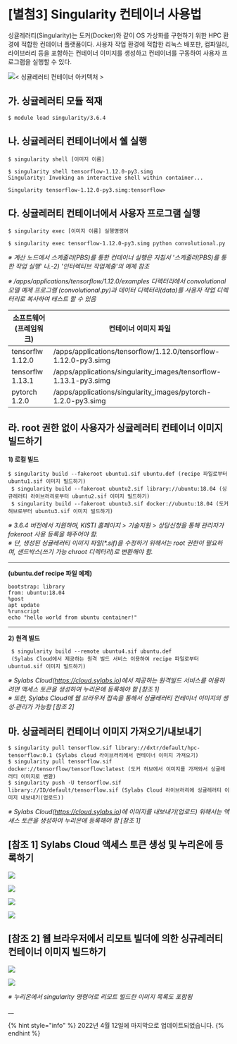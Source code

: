 # \[별첨3] Singularity 컨테이너 사용법

싱귤레러티(Singularity)는 도커(Docker)와 같이 OS 가상화를 구현하기 위한 HPC 환경에 적합한 컨테이너 플랫폼이다. 사용자 작업 환경에 적합한 리눅스 배포판, 컴파일러, 라이브러리 등을 포함하는 컨테이너 이미지를 생성하고 컨테이너를 구동하여 사용자 프로그램을 실행할 수 있다.

![< 싱귤레러티 컨테이너 아키텍처 >](<../../../.gitbook/assets/iA7rMElSDzNPxoc (1).png>)

## 가. 싱귤레러티 모듈 적재

```
$ module load singularity/3.6.4
```

## 나. 싱귤레러티 컨테이너에서 쉘 실행

```
$ singularity shell [이미지 이름]

$ singularity shell tensorflow-1.12.0-py3.simg
Singularity: Invoking an interactive shell within container...

Singularity tensorflow-1.12.0-py3.simg:tensorflow>
```

## 다. 싱귤레러티 컨테이너에서 사용자 프로그램 실행

```
$ singularity exec [이미지 이름] 실행명령어

$ singularity exec tensorflow-1.12.0-py3.simg python convolutional.py
```

_※ 계산 노드에서 스케줄러(PBS)를 통한 컨테이너 실행은 지침서 '스케줄러(PBS)를 통한 작업 실행' 나.-2) '인터렉티브 작업제출'의 예제 참조_

_※ /apps/applications/tensorflow/1.12.0/examples 디렉터리에서 convolutional 모델 예제 프로그램 (convolutional.py)과 데이터 디렉터리(data)를 사용자 작업 디렉터리로 복사하여 테스트 할 수 있음_

| 소프트웨어(프레임워크)     | 컨테이너 이미지 파일                                                       |
| ---------------- | ----------------------------------------------------------------- |
| tensorflw 1.12.0 | /apps/applications/tensorflow/1.12.0/tensorflow-1.12.0-py3.simg   |
| tensorflw 1.13.1 | /apps/applications/singularity\_images/tensorflow-1.13.1-py3.simg |
| pytorch 1.2.0    | /apps/applications/singularity\_images/pytorch-1.2.0-py3.simg     |

## 라. root 권한 없이 사용자가 싱귤레러티 컨테이너 이미지 빌드하기

**1) 로컬 빌드**

```
$ singularity build --fakeroot ubuntu1.sif ubuntu.def (recipe 파일로부터 ubuntu1.sif 이미지 빌드하기)
 $ singularity build --fakeroot ubuntu2.sif library://ubuntu:18.04 (싱규레러티 라이브러리로부터 ubuntu2.sif 이미지 빌드하기)
 $ singularity build --fakeroot ubuntu3.sif docker://ubuntu:18.04 (도커 허브로부터 ubuntu3.sif 이미지 빌드하기)
```

_※ 3.6.4 버전에서 지원하며, KISTI 홈페이지 > 기술지원 > 상담신청을 통해 관리자가 fakeroot 사용 등록을 해주어야 함._\
_※ 단, 생성된 싱귤레러티 이미지 파일(\*.sif)을 수정하기 위해서는 root 권한이 필요하며, 샌드박스(쓰기 가능 chroot 디렉터리)로 변환해야 함._

****

**(ubuntu.def recipe 파일 예제)**

```
bootstrap: library
from: ubuntu:18.04
%post
apt update
%runscript
echo "hello world from ubuntu container!"
```

****

**2) 원격 빌드**

```
 $ singularity build --remote ubuntu4.sif ubuntu.def 
 (Sylabs Cloud에서 제공하는 원격 빌드 서비스 이용하여 recipe 파일로부터ubuntu4.sif 이미지 빌드하기)
```

_※ Sylabs Cloud(https://cloud.sylabs.io)에서 제공하는 원격빌드 서비스를 이용하려면 액세스 토큰을 생성하여 누리온에 등록해야 함 \[참조 1]_\
_※ 또한, Sylabs Cloud에 웹 브라우저 접속을 통해서 싱귤레러티 컨테이너 이미지의 생성∙관리가 가능함 \[참조 2]_

## 마. 싱귤레러티 컨테이너 이미지 가져오기/내보내기

```
$ singularity pull tensorflow.sif library://dxtr/default/hpc-tensorflow:0.1 (Sylabs cloud 라이브러리에서 컨테이너 이미지 가져오기)
$ singularity pull tensorflow.sif docker://tensorflow/tensorflow:latest (도커 허브에서 이미지를 가져와서 싱귤레러티 이미지로 변환)
$ singularity push -U tensorflow.sif library://ID/default/tensorflow.sif (Sylabs Cloud 라이브러리에 싱귤레러티 이미지 내보내기(업로드))
```

_※ Sylabs Cloud(https://cloud.sylabs.io)에 이미지를 내보내기(업로드) 위해서는 액세스 토큰을 생성하여 누리온에 등록해야 함 \[참조 1]_

## \[참조 1] Sylabs Cloud 액세스 토큰 생성 및 누리온에 등록하기

![](../../../.gitbook/assets/FptMOrEVriyeHwm.png)

![](../../../.gitbook/assets/8SsHKgVZrGoHZ7E.png)

![](../../../.gitbook/assets/jB4Qz6eplC8UhyS.png)

![](../../../.gitbook/assets/LGDeMrtu2piP4ZA.png)

## \[참조 2] 웹 브라우저에서 리모트 빌더에 의한 싱규레러티 컨테이너 이미지 빌드하기

![](../../../.gitbook/assets/7NuUZiOLvyaYZqK.png)

![](../../../.gitbook/assets/ViIZ0BPIfboW1Tz.png)

_※ 누리온에서 singularity 명령어로 리모트 빌드한 이미지 목록도 포함됨_

__

{% hint style="info" %}
2022년 4월 12일에 마지막으로 업데이트되었습니다.
{% endhint %}
